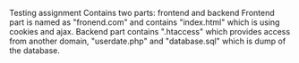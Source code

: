 Testing assignment
Contains two parts: frontend and backend
Frontend part is named as "fronend.com" and contains "index.html" which is using cookies and ajax.
Backend part contains ".htaccess" which provides access from another domain, "userdate.php" and "database.sql" which is dump of the database.
